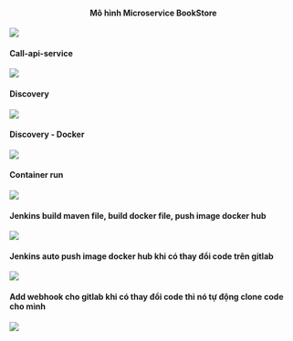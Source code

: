 <h4 style="text-align: center">Mô hình Microservice BookStore</h4>
<img src="https://i.imgur.com/9h0eAki.jpeg">
<br/>
<h4>Call-api-service</h4>
<img src="https://i.imgur.com/nwvAr0q.jpeg">
<h4>Discovery</h4>
<img src="https://i.imgur.com/DwUiNHs.png">
<h4>Discovery - Docker</h4>
<img src="https://i.imgur.com/5Gc2L55.png">
<h4>Container run</h4>
<img src="https://i.imgur.com/94m5cO9.png">
<h4>Jenkins build maven file, build docker file, push image docker hub</h4>
<img src="https://i.imgur.com/RMis8iR.png">
<h4>Jenkins auto push image docker hub khi có thay đổi code trên gitlab</h4>
<img src="https://i.imgur.com/6tAMeoz.png">
<h4>Add webhook cho gitlab khi có thay đổi code thì nó tự động clone code cho mình</h4>
<img src="https://i.imgur.com/FK6z7c9.png">
